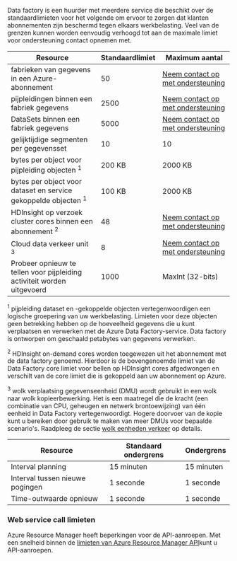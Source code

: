 Data factory is een huurder met meerdere service die beschikt over de standaardlimieten voor het volgende om ervoor te zorgen dat klanten abonnementen zijn beschermd tegen elkaars werkbelasting. Veel van de grenzen kunnen worden eenvoudig verhoogd tot aan de maximale limiet voor ondersteuning contact opnemen met. 

**Resource** | **Standaardlimiet** | **Maximum aantal**
-------- | ------------- | -------------
fabrieken van gegevens in een Azure-abonnement | 50 | [Neem contact op met ondersteuning](https://azure.microsoft.com/blog/2014/06/04/azure-limits-quotas-increase-requests/)
pijpleidingen binnen een fabriek gegevens | 2500 | [Neem contact op met ondersteuning](https://azure.microsoft.com/blog/2014/06/04/azure-limits-quotas-increase-requests/)
DataSets binnen een fabriek gegevens | 5000 | [Neem contact op met ondersteuning](https://azure.microsoft.com/blog/2014/06/04/azure-limits-quotas-increase-requests/)
gelijktijdige segmenten per gegevensset | 10 | 10
bytes per object voor pijpleiding objecten <sup>1</sup> | 200 KB | 2000 KB
bytes per object voor dataset en service gekoppelde objecten <sup>1</sup> | 100 KB | 2000 KB
HDInsight op verzoek cluster cores binnen een abonnement <sup>2</sup> | 48 | [Neem contact op met ondersteuning](https://azure.microsoft.com/blog/2014/06/04/azure-limits-quotas-increase-requests/)
Cloud data verkeer unit <sup>3</sup> | 8 | [Neem contact op met ondersteuning](https://azure.microsoft.com/blog/2014/06/04/azure-limits-quotas-increase-requests/)
Probeer opnieuw te tellen voor pijpleiding activiteit worden uitgevoerd | 1000 | MaxInt (32-bits)

<sup>1</sup> pijpleiding dataset en -gekoppelde objecten vertegenwoordigen een logische groepering van uw werkbelasting. Limieten voor deze objecten geen betrekking hebben op de hoeveelheid gegevens die u kunt verplaatsen en verwerken met de Azure Data Factory-service. Data factory is ontworpen om geschaald petabytes van gegevens verwerken.

<sup>2</sup> HDInsight on-demand cores worden toegewezen uit het abonnement met de data factory genoemd. Hierdoor is de bovengenoemde limiet van de Data Factory core limiet voor bellen op HDInsight cores afgedwongen en verschilt van de core limiet die is gekoppeld aan uw abonnement op Azure.

<sup>3</sup> wolk verplaatsing gegevenseenheid (DMU) wordt gebruikt in een wolk naar wolk kopieerbewerking. Het is een maatregel die de kracht (een combinatie van CPU, geheugen en netwerk brontoewijzing) van één eenheid in Data Factory vertegenwoordigt. Hogere doorvoer van de kopie kunt u bereiken door gebruik te maken van meer DMUs voor bepaalde scenario's. Raadpleeg de sectie [wolk eenheden verkeer](../../articles/data-factory/data-factory-copy-activity-performance.md#cloud-data-movement-units) op details.

**Resource** | **Standaard ondergrens** | **Ondergrens**
-------- | ------------------- | -------------
Interval planning | 15 minuten | 15 minuten
Interval tussen nieuwe pogingen | 1 seconde | 1 seconde
Time-outwaarde opnieuw | 1 seconde | 1 seconde


### <a name="web-service-call-limits"></a>Web service call limieten

Azure Resource Manager heeft beperkingen voor de API-aanroepen. Met een snelheid binnen de [limieten van Azure Resource Manager API](../azure-subscription-service-limits.md#resource-group-limits)kunt u API-aanroepen. 



